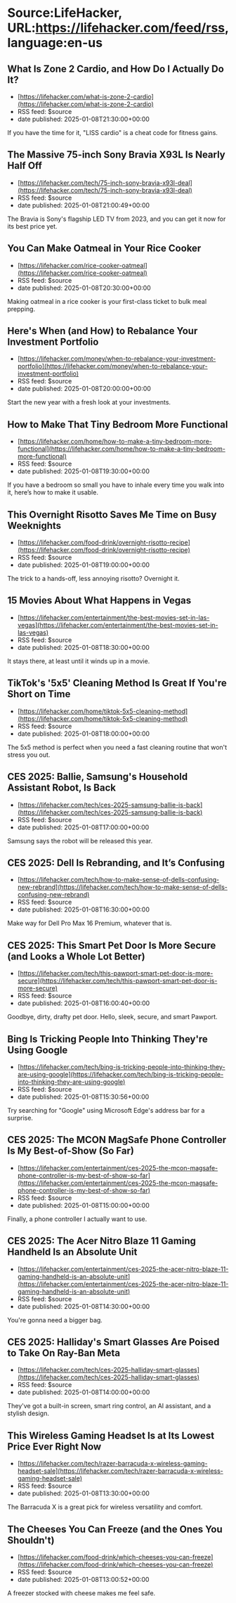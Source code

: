 # Source:LifeHacker, URL:https://lifehacker.com/feed/rss, language:en-us

## What Is Zone 2 Cardio, and How Do I Actually Do It?
 - [https://lifehacker.com/what-is-zone-2-cardio](https://lifehacker.com/what-is-zone-2-cardio)
 - RSS feed: $source
 - date published: 2025-01-08T21:30:00+00:00

If you have the time for it, "LISS cardio" is a cheat code for fitness gains.

## The Massive 75-inch Sony Bravia X93L Is Nearly Half Off
 - [https://lifehacker.com/tech/75-inch-sony-bravia-x93l-deal](https://lifehacker.com/tech/75-inch-sony-bravia-x93l-deal)
 - RSS feed: $source
 - date published: 2025-01-08T21:00:49+00:00

The Bravia is Sony's flagship LED TV from 2023, and you can get it now for its best price yet.

## You Can Make Oatmeal in Your Rice Cooker
 - [https://lifehacker.com/rice-cooker-oatmeal](https://lifehacker.com/rice-cooker-oatmeal)
 - RSS feed: $source
 - date published: 2025-01-08T20:30:00+00:00

Making oatmeal in a rice cooker is your first-class ticket to bulk meal prepping.

## Here's When (and How) to Rebalance Your Investment Portfolio
 - [https://lifehacker.com/money/when-to-rebalance-your-investment-portfolio](https://lifehacker.com/money/when-to-rebalance-your-investment-portfolio)
 - RSS feed: $source
 - date published: 2025-01-08T20:00:00+00:00

Start the new year with a fresh look at your investments.

## How to Make That Tiny Bedroom More Functional
 - [https://lifehacker.com/home/how-to-make-a-tiny-bedroom-more-functional](https://lifehacker.com/home/how-to-make-a-tiny-bedroom-more-functional)
 - RSS feed: $source
 - date published: 2025-01-08T19:30:00+00:00

If you have a bedroom so small you have to inhale every time you walk into it, here’s how to make it usable.

## This Overnight Risotto Saves Me Time on Busy Weeknights
 - [https://lifehacker.com/food-drink/overnight-risotto-recipe](https://lifehacker.com/food-drink/overnight-risotto-recipe)
 - RSS feed: $source
 - date published: 2025-01-08T19:00:00+00:00

The trick to a hands-off, less annoying risotto? Overnight it.

## 15 Movies About What Happens in Vegas
 - [https://lifehacker.com/entertainment/the-best-movies-set-in-las-vegas](https://lifehacker.com/entertainment/the-best-movies-set-in-las-vegas)
 - RSS feed: $source
 - date published: 2025-01-08T18:30:00+00:00

It stays there, at least until it winds up in a movie.

## TikTok's '5x5' Cleaning Method Is Great If You're Short on Time
 - [https://lifehacker.com/home/tiktok-5x5-cleaning-method](https://lifehacker.com/home/tiktok-5x5-cleaning-method)
 - RSS feed: $source
 - date published: 2025-01-08T18:00:00+00:00

The 5x5 method is perfect when you need a fast cleaning routine that won't stress you out.

## CES 2025: Ballie, Samsung's Household Assistant Robot, Is Back
 - [https://lifehacker.com/tech/ces-2025-samsung-ballie-is-back](https://lifehacker.com/tech/ces-2025-samsung-ballie-is-back)
 - RSS feed: $source
 - date published: 2025-01-08T17:00:00+00:00

Samsung says the robot will be released this year.

## CES 2025: Dell Is Rebranding, and It’s Confusing
 - [https://lifehacker.com/tech/how-to-make-sense-of-dells-confusing-new-rebrand](https://lifehacker.com/tech/how-to-make-sense-of-dells-confusing-new-rebrand)
 - RSS feed: $source
 - date published: 2025-01-08T16:30:00+00:00

Make way for Dell Pro Max 16 Premium, whatever that is.

## CES 2025: This Smart Pet Door Is More Secure (and Looks a Whole Lot Better)
 - [https://lifehacker.com/tech/this-pawport-smart-pet-door-is-more-secure](https://lifehacker.com/tech/this-pawport-smart-pet-door-is-more-secure)
 - RSS feed: $source
 - date published: 2025-01-08T16:00:40+00:00

Goodbye, dirty, drafty pet door. Hello, sleek, secure, and smart Pawport.

## Bing Is Tricking People Into Thinking They're Using Google
 - [https://lifehacker.com/tech/bing-is-tricking-people-into-thinking-they-are-using-google](https://lifehacker.com/tech/bing-is-tricking-people-into-thinking-they-are-using-google)
 - RSS feed: $source
 - date published: 2025-01-08T15:30:56+00:00

Try searching for "Google" using Microsoft Edge's address bar for a surprise.

## CES 2025: The MCON MagSafe Phone Controller Is My Best-of-Show (So Far)
 - [https://lifehacker.com/entertainment/ces-2025-the-mcon-magsafe-phone-controller-is-my-best-of-show-so-far](https://lifehacker.com/entertainment/ces-2025-the-mcon-magsafe-phone-controller-is-my-best-of-show-so-far)
 - RSS feed: $source
 - date published: 2025-01-08T15:00:00+00:00

Finally, a phone controller I actually want to use.

## CES 2025: The Acer Nitro Blaze 11 Gaming Handheld Is an Absolute Unit
 - [https://lifehacker.com/entertainment/ces-2025-the-acer-nitro-blaze-11-gaming-handheld-is-an-absolute-unit](https://lifehacker.com/entertainment/ces-2025-the-acer-nitro-blaze-11-gaming-handheld-is-an-absolute-unit)
 - RSS feed: $source
 - date published: 2025-01-08T14:30:00+00:00

You're gonna need a bigger bag.

## CES 2025: Halliday's Smart Glasses Are Poised to Take On Ray-Ban Meta
 - [https://lifehacker.com/tech/ces-2025-halliday-smart-glasses](https://lifehacker.com/tech/ces-2025-halliday-smart-glasses)
 - RSS feed: $source
 - date published: 2025-01-08T14:00:00+00:00

They've got a built-in screen, smart ring control, an AI assistant, and a stylish design.

## This Wireless Gaming Headset Is at Its Lowest Price Ever Right Now
 - [https://lifehacker.com/tech/razer-barracuda-x-wireless-gaming-headset-sale](https://lifehacker.com/tech/razer-barracuda-x-wireless-gaming-headset-sale)
 - RSS feed: $source
 - date published: 2025-01-08T13:30:00+00:00

The Barracuda X is a great pick for wireless versatility and comfort.

## The Cheeses You Can Freeze (and the Ones You Shouldn't)
 - [https://lifehacker.com/food-drink/which-cheeses-you-can-freeze](https://lifehacker.com/food-drink/which-cheeses-you-can-freeze)
 - RSS feed: $source
 - date published: 2025-01-08T13:00:52+00:00

A freezer stocked with cheese makes me feel safe.

